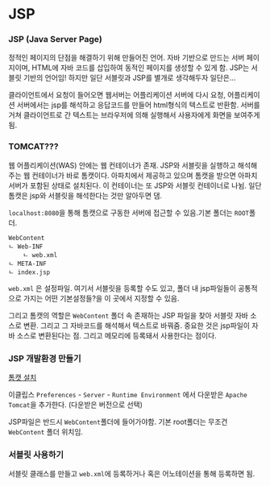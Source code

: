﻿# JSP

### JSP (Java Server Page)

정적인 페이지의 단점을 해결하기 위해 만들어진 언어. 자바 기반으로 만드는 서버 페이지이며, HTML에 자바 코드를 삽입하여 동적인 페이지를 생성할 수 있게 함.
JSP는 서블릿 기반의 언어임! 하지만 일단 서블릿과 JSP를 별개로 생각해두자 일단은... 

클라이언트에서 요청이 들어오면 웹서버는 어플리케이션 서버에 다시 요청, 어플리케이션 서버에서는 jsp를 해석하고 응답코드를 만들어 html형식의 텍스트로 반환함. 서버를 거쳐 클라이언트로 간 텍스트는 브라우저에 의해 실행해서 사용자에게 화면을 보여주게 됨.

### TOMCAT???

웹 어플리케이션(WAS) 안에는 웹 컨테이너가 존재. JSP와 서블릿을 실행하고 해석해주는 웹 컨테이너가 바로 톰캣이다. 아파치에서 제공하고 있으며 톰캣을 받으면 아파치 서버가 포함된 상태로 설치된다. 이 컨테이너는 또 JSP와 서블릿 컨테이너로 나뉨. 일단 톰캣은 jsp와 서블릿을 해석한다는 것만 알아두면 댐. 

`localhost:8080`을 통해 톰캣으로 구동한 서버에 접근할 수 있음.기본 폴더는 `ROOT`폴더. 

```
WebContent
ㄴ Web-INF
	ㄴ web.xml
ㄴ META-INF
ㄴ index.jsp
```
`web.xml` 은 설정파일. 여기서 서블릿을 등록할 수도 있고, 폴더 내 jsp파일들이 공통적으로 가지는 어떤 기본설정들?을 이 곳에서 지정할 수 있음.

그리고 톰캣의 역할은 `WebContent` 폴더 속 존재하는 JSP 파일을 찾아 서블릿 자바 소스로 변환. 그리고 그 자바코드를 해석해서 텍스트로 바꿔줌. 중요한 것은 jsp파일이 자바 소스로 변환된다는 점. 그리고 메모리에 등록돼서 사용한다는 점이다.

### JSP 개발환경 만들기

[톰캣 설치](https://tomcat.apache.org/download-80.cgi)

이클립스 `Preferences` - `Server` - `Runtime Environment` 에서 다운받은 `Apache Tomcat`을 추가한다. (다운받은 버전으로 선택)

JSP파일은 반드시 `WebContent`폴더에 들어가야함. 기본 root폴더는 무조건 `WebContent` 폴더 위치임.

### 서블릿 사용하기

서블릿 클래스를 만들고 `web.xml`에 등록하거나 혹은 어노테이션을 통해 등록하면 됨.

